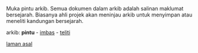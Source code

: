 Muka pintu arkib. Semua dokumen dalam arkib adalah salinan
maklumat bersejarah. Biasanya ahli projek akan meninjau
arkib untuk menyimpan atau meneliti kandungan bersejarah.

arkib: **pintu** - [imbas][1] - [teliti][2]

[laman asal][0]

  [0]: ../README.md
  [1]: imbas.md
  [2]: teliti.md
